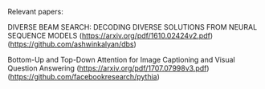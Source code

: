 Relevant papers:

DIVERSE BEAM SEARCH: DECODING DIVERSE SOLUTIONS FROM NEURAL SEQUENCE MODELS (https://arxiv.org/pdf/1610.02424v2.pdf) (https://github.com/ashwinkalyan/dbs)

Bottom-Up and Top-Down Attention for Image Captioning and Visual Question Answering (https://arxiv.org/pdf/1707.07998v3.pdf) (https://github.com/facebookresearch/pythia)